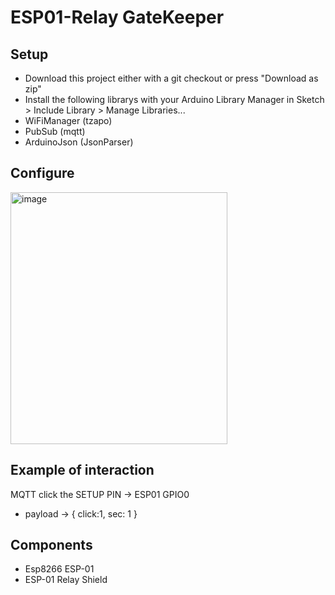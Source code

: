 # ESP01-Relay GateKeeper

## Setup

* Download this project either with a git checkout or press "Download as zip"
* Install the following librarys with your Arduino Library Manager in Sketch > Include Library > Manage Libraries...
 * WiFiManager (tzapo)
 * PubSub (mqtt)
 * ArduinoJson (JsonParser)

## Configure
<img width="347" height="403" alt="image" src="https://github.com/user-attachments/assets/6410ea4f-0626-4774-bd67-da337f7a09ac" />


## Example of interaction

MQTT
click the SETUP PIN -> ESP01 GPIO0
* payload ->  { click:1, sec: 1 }


## Components
* Esp8266 ESP-01
* ESP-01 Relay Shield

